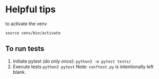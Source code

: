# Helpful tips
to activate the venv
```  
source venv/bin/activate
```

## To run tests
1. Initiate pytest _(do only once)_: `python3 -m pytest tests/`
2. Execute tests `python3 pytest`
Note: `conftest.py` is intentionally left blank.
